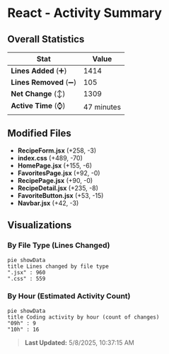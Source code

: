 # React - Activity Summary 

## Overall Statistics

| Stat                   | Value                                                             |
| ---------------------- | ----------------------------------------------------------------- |
| **Lines Added** (➕)   | 1414                                          |
| **Lines Removed** (➖) | 105                                        |
| **Net Change** (↕)    | 1309                |
| **Active Time** (⌚)   | 47 minutes |


## Modified Files
- **RecipeForm.jsx** (+258, -3)
- **index.css** (+489, -70)
- **HomePage.jsx** (+155, -6)
- **FavoritesPage.jsx** (+92, -0)
- **RecipePage.jsx** (+90, -0)
- **RecipeDetail.jsx** (+235, -8)
- **FavoriteButton.jsx** (+53, -15)
- **Navbar.jsx** (+42, -3)

## Visualizations

### By File Type (Lines Changed)

```mermaid
pie showData
title Lines changed by file type
".jsx" : 960
".css" : 559
```

### By Hour (Estimated Activity Count)

```mermaid
pie showData
title Coding activity by hour (count of changes)
"09h" : 9
"10h" : 16
```


> **Last Updated:** 5/8/2025, 10:37:15 AM